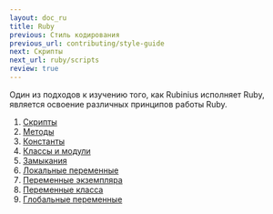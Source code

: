 ```yaml
---
layout: doc_ru
title: Ruby
previous: Стиль кодирования
previous_url: contributing/style-guide
next: Скрипты
next_url: ruby/scripts
review: true
---
```

Один из подходов к изучению того, как Rubinius исполняет Ruby, является
освоение различных принципов работы Ruby.

1. [Скрипты](/doc/ru/ruby/scripts/)
1. [Методы](/doc/ru/ruby/methods/)
1. [Константы](/doc/ru/ruby/constants/)
1. [Классы и модули](/doc/ru/ruby/classes-and-modules/)
1. [Замыкания](/doc/ru/ruby/blocks-and-procs/)
1. [Локальные переменные](/doc/ru/ruby/local-variables/)
1. [Переменные экземпляра](/doc/ru/ruby/instance-variables/)
1. [Переменные класса](/doc/ru/ruby/class-variables/)
1. [Глобальные переменные](/doc/ru/ruby/global-variables/)

